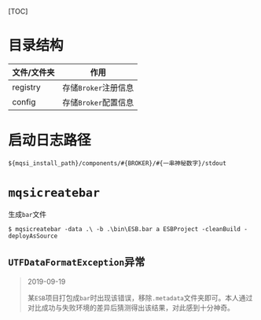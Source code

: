 [TOC]

# 目录结构

| 文件/文件夹 | 作用         |
| ----------- | ------------ |
| registry    | 存储`Broker`注册信息 |
| config    | 存储`Broker`配置信息 |

# 启动日志路径

`${mqsi_install_path}/components/#{BROKER}/#{一串神秘数字}/stdout`

# `mqsicreatebar`

生成`bar`文件

```shell
$ mqsicreatebar -data .\ -b .\bin\ESB.bar a ESBProject -cleanBuild -deployAsSource
```

## `UTFDataFormatException`异常

> 2019-09-19
>
> 某`ESB`项目打包成`bar`时出现该错误，移除`.metadata`文件夹即可。本人通过对比成功与失败环境的差异后猜测得出该结果，对此感到十分神奇。